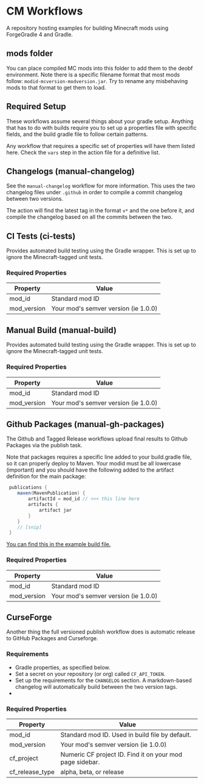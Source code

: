 # CM Workflows
A repository hosting examples for building Minecraft mods using ForgeGradle 4 and Gradle.

## mods folder
You can place compiled MC mods into this folder to add them to the deobf environment. Note there is a specific filename format that most mods follow: `modid-mcversion-modversion.jar`. Try to rename any misbehaving mods to that format to get them to load.

## Required Setup
These workflows assume several things about your gradle setup. Anything that has to do with builds require you to set up a properties file with specific fields, and the build gradle file to follow certain patterns.

Any workflow that requires a specific set of properties will have them listed here. Check the `vars` step in the action file for a definitive list.

## Changelogs (manual-changelog)
See the `manual-changelog` workflow for more information. This uses the two changelog files under `.github` in order to compile a commit changelog between two versions.

The action will find the latest tag in the format `v*` and the one before it, and compile the changelog based on all the commits between the two.

## CI Tests (ci-tests)
Provides automated build testing using the Gradle wrapper. This is set up to ignore the Minecraft-tagged unit tests.

### Required Properties
| Property | Value
| --- | ---
| mod_id | Standard mod ID
| mod_version | Your mod's semver version (ie 1.0.0)

## Manual Build (manual-build)
Provides automated build testing using the Gradle wrapper. This is set up to ignore the Minecraft-tagged unit tests.

### Required Properties
| Property | Value
| --- | ---
| mod_id | Standard mod ID
| mod_version | Your mod's semver version (ie 1.0.0)

## Github Packages (manual-gh-packages)
The Github and Tagged Release workflows upload final results to Github Packages via the publish task.

Note that packages requires a specific line added to your build.gradle file, so it can properly deploy to Maven. Your modid must be all lowercase (important) and you should have the following added to the artifact definition for the main package:

```gradle
 publications {
    maven(MavenPublication) {
        artifactId = mod_id // <<< this line here
        artifacts {
            artifact jar
        }
    }
    // [snip]
 }
```

[You can find this in the example build file.](https://github.com/CompactMods/workflows/blob/main/build.gradle#L231-L240)

### Required Properties
| Property | Value
| --- | ---
| mod_id | Standard mod ID
| mod_version | Your mod's semver version (ie 1.0.0)
## CurseForge
Another thing the full versioned publish workflow does is automatic release to GitHub Packages and Curseforge. 

### Requirements
- Gradle properties, as specified below.
- Set a secret on your repository (or org) called `CF_API_TOKEN`.
- Set up the requirements for the `CHANGELOG` section. A markdown-based changelog will automatically build between the two version tags.
- 
### Required Properties
| Property | Value
| --- | ---
| mod_id | Standard mod ID. Used in build file by default.
| mod_version | Your mod's semver version (ie 1.0.0)
| cf_project | Numeric CF project ID. Find it on your mod page sidebar.
| cf_release_type | alpha, beta, or release


